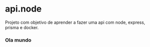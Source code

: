 # api.node
Projeto com objetivo de aprender a fazer uma api com node, express, prisma e docker.

### Ola mundo

